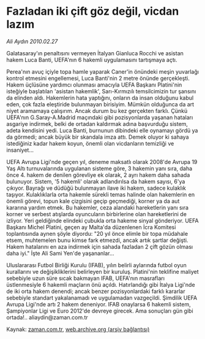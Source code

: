 # Fazladan iki çift göz değil, vicdan lazım

*Ali Aydın 2010.02.27*

<tr><td class="metin" colspan="2" style="padding-top: 20px; padding-left: 5px; ">Galatasaray'ın penaltısını vermeyen İtalyan Gianluca Rocchi ve asistan hakem Luca Banti, UEFA'nın 6 hakemli uygulamasını tartışmaya açtı.</td></tr><tr><td class="metin" colspan="2" style="padding-top: 20px; padding-left: 5px; "><p>Perea'nın avuç içiyle topa hamle yaparak Caner'in önündeki meşin yuvarlağı kontrol etmesini engellemesi, Luca Banti'nin 2 metre önünde gerçekleşti. Hakem üçlüsüne yardımcı olunması amacıyla UEFA Başkanı Platini'nin isteğiyle başlatılan 'asistan hakemlik', Sarı-Kırmızılı temsilcimizin tur şansını da elinden aldı. Hakemlerin hata yaptığını, onların da insan olduğunu kabul eden, çok fazla eleştiride bulunmayan birisiyim. Mümkün olduğunca da art niyet aramamaya çalışırım. Ancak durum bu kez gerçekten farklı. Çünkü UEFA'nın G.Saray-A.Madrid maçındaki gibi pozisyonlarda yaşanan hataları asgariye indirmek, belki de ortadan kaldırmak adına başvurduğu sistem, adeta kendisini yedi. Luca Banti, burnunun dibindeki elle oynamayı gördü ya da görmedi; ancak büyük bir skandala imza attı. Demek oluyor ki sahaya istediğiniz kadar hakem koyun, önemli olan vicdanların temizliği ve insaniyet...
<p>UEFA Avrupa Ligi'nde geçen yıl, deneme maksatlı olarak 2008'de Avrupa 19 Yaş Altı turnuvalarında uygulanan sisteme göre, 3 hakemin yanı sıra, daha önce 4. hakem de denilen görevliye ek olarak, 2 ayrı hakem daha sahada bulunuyor. Sistem, '5 hakemli' olarak adlandırılsa da hakem sayısı, 6'ya çıkıyor. Bayrağı ve düdüğü bulunmayan ilave iki hakem, sadece kulaklık taşıyor. Kulaklıklarla orta hakemle sürekli temas halinde olan hakemlerin en önemli görevi, topun kale çizgisini geçip geçmediği, korner ya da aut kararına yardım etmek. Bu hakemler, ceza alandaki hareketlerin yanı sıra korner ve serbest atışlarda oyuncuların birbirlerine olan hareketlerini de izliyor. Yeri geldiğinde elindeki çubukla orta hakeme sinyal gönderiyor. UEFA Başkanı Michel Platini, geçen ay Malta'da düzenlenen İcra Komitesi toplantısında aynen şöyle diyordu: "20 yıl önce elimle bir topa müdahale etsem, muhtemelen bunu kimse fark etmezdi, ancak artık şartlar değişti. Hakem hatalarını en aza indirmek için sahada fazladan 2 çift gözün olması daha iyi." İşte Ali Sami Yen'de yaşananlar...
<p>Uluslararası Futbol Birliği Kurulu (IFAB), yılın belirli aylarında futbol oyun kurallarını ve değişikliklerini belirleyen bir kuruluş. Platini'nin teklifine maliyet sebebiyle uzun süre sıcak bakmayan IFAB, UEFA'nın masrafları üstlenmesiyle 6 hakemli maçların önü açıldı. Hatırlandığı gibi İtalya Ligi'nde de iki orta hakem denendi; ancak benzer pozisyonlardaki farklı kararlar sebebiyle standart yakalanamadı ve uygulamadan vazgeçildi. Şimdilik UEFA Avrupa Ligi'nde artı 2 hakem deneniyor. IFAB onaylarsa 6 hakemli sistem, Şampiyonlar Ligi ve Euro 2012'de devreye girecek. Ama sonuçları gün gibi ortada!.. aliaydin@za­man.com.tr <br/></p></p></p></td></tr>

Kaynak: [zaman.com.tr](http://zaman.com.tr/yazar.do?yazino=956135), [web.archive.org (arşiv bağlantısı)](http://web.archive.org/web/20100301043354/http://zaman.com.tr:80/yazar.do?yazino=956135)
